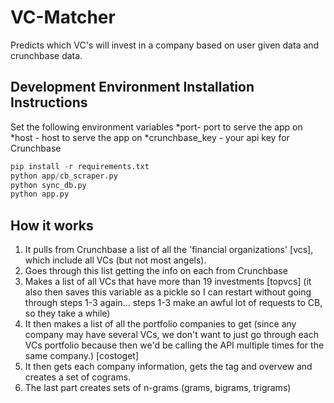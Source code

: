 VC-Matcher
========
Predicts which VC's will invest in a company based on user given data and crunchbase data.


Development Environment Installation Instructions
---
Set the following environment variables
*port- port to serve the app on
*host - host to serve the app on
*crunchbase_key - your api key for Crunchbase

 
 ```python
pip install -r requirements.txt
python app/cb_scraper.py
python sync_db.py
python app.py
 ```

How it works
---
1. It pulls from Crunchbase  a list of all the 'financial
organizations' [vcs], which include all VCs (but not most angels).
2. Goes through this list getting the info on each from Crunchbase
3. Makes a list of all VCs that have more than 19 investments [topvcs]
(it also then saves this variable as a pickle so I can restart without
going through steps 1-3 again... steps 1-3 make an awful lot of
requests to CB, so they take a while)
4. It then makes a list of all the portfolio companies to get (since
any company may have several VCs, we don't want to just go through
each VCs portfolio because then we'd be calling the API multiple times
for the same company.) [costoget]
5. It then gets each company information, gets the tag and overvew and
creates a set of cograms.
6. The last part creates sets of n-grams (grams, bigrams, trigrams)
